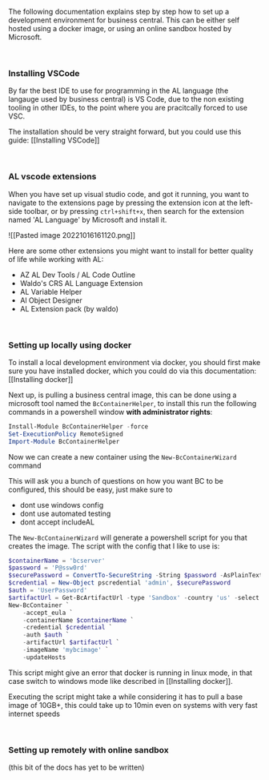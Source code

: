The following documentation explains step by step how to set up a development environment for business central. This can be either self hosted using a docker image, or using an online sandbox hosted by Microsoft.

<br />

### Installing VSCode
By far the best IDE to use for programming in the AL language (the langauge used by business central) is VS Code, due to the non existing tooling in other IDEs, to the point where you are pracitcally forced to use VSC.

The installation should be very straight forward, but you could use this guide: [[Installing VSCode]]

<br />

### AL vscode extensions
When you have set up visual studio code, and got it running, you want to navigate to the extensions page by pressing the extension icon at the left-side toolbar, or by pressing `ctrl+shift+x`, then search for the extension named 'AL Language' by Microsoft and install it.

![[Pasted image 20221016161120.png]]

Here are some other extensions you might want to install for better quality of life while working with AL:

- AZ AL Dev Tools / AL Code Outline
- Waldo's CRS AL Language Extension
- AL Variable Helper
- Al Object Designer
- AL Extension pack (by waldo)

<br />

### Setting up locally using docker

To install a local development environment via docker, you should first make sure you have installed docker, which you could do via this documentation: [[Installing docker]]

Next up, is pulling a business central image, this can be done using a microsoft tool named the `BcContainerHelper`, to install this run the following commands in a powershell window **with administrator rights**:

```powershell
Install-Module BcContainerHelper -force
Set-ExecutionPolicy RemoteSigned
Import-Module BcContainerHelper
```

Now we can create a new container using the `New-BcContainerWizard` command

This will ask you a bunch of questions on how you want BC to be configured, this should be easy, just make sure to

- dont use windows config
- dont use automated testing
- dont accept includeAL

The `New-BcContainerWizard` will generate a powershell script for you that creates the image. The script with the config that I like to use is:

```powershell
$containerName = 'bcserver'
$password = 'P@ssw0rd'
$securePassword = ConvertTo-SecureString -String $password -AsPlainText -Force
$credential = New-Object pscredential 'admin', $securePassword
$auth = 'UserPassword'
$artifactUrl = Get-BcArtifactUrl -type 'Sandbox' -country 'us' -select 'Latest'
New-BcContainer `
    -accept_eula `
    -containerName $containerName `
    -credential $credential `
    -auth $auth `
    -artifactUrl $artifactUrl `
    -imageName 'mybcimage' `
    -updateHosts

```

This script might give an error that docker is running in linux mode, in that case switch to windows mode like described in [[Installing docker]].

Executing the script might take a while considering it has to pull a base image of 10GB+, this could take up to 10min even on systems with very fast internet speeds

<br />

### Setting up remotely with online sandbox
(this bit of the docs has yet to be written)

